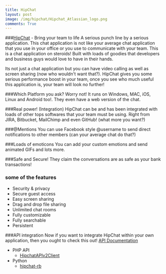```yaml
---
title: HipChat
layout: post
image: /img/hipchat/Hipchat_Atlassian_logo.png
comments: True
---
```


###[HipChat](https://www.hipchat.com) - Bring your team to life
A serious punch line by a serious application. This chat application is not like your average chat application that you use in your office or 
you use to communicate with your team. This is a chat application on steroids! Built with loads of goodies that developers and business guys would
love to have in their hands. 

Its not just a chat application but you can have video calling as well as screen sharing (now who wouldn't want that?). HipChat gives you some
serious performance boost in your team, once you see who much useful this application is, your team will look no further!

###Which Platform you ask?
Worry not! It runs on Windows, MAC, iOS, Linux and Android too!. They even have a web version of the chat.

###Real power! (Integration)
HipChat can be and has been integrated with loads of other tops softwares that your team must be using. Right from JIRA, Bitbucket, MailChimp and even GitHub! (what more you want?)

###@Mentions
You can use Facebook style @username to send direct notifications to other members (can your average chat do that?)

###Loads of emoticons
You can add your custom emotions and send animated GIFs and lots more.

###Safe and Secure!
They claim the conversations are as safe as your bank transactions!

### some of the features
* Security & privacy
* Secure guest access
* Easy screen sharing
* Drag and drop file sharing
* Unlimited chat rooms
* Fully customizable
* Fully searchable
* Persistent

###API integration
Now if you want to integrate HipChat within your own application, then you ought to check this out!
[API Documentation](https://www.hipchat.com/docs/apiv2)
* PHP API
	- [HipchatAPIv2Client](https://github.com/gorkalaucirica/HipchatAPIv2Client)
* Python
	- [hipchat-rb](https://github.com/hipchat/hipchat-rb)









